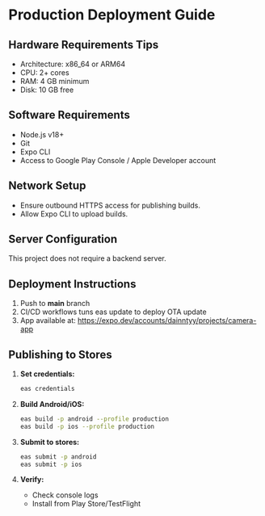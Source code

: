 # Production Deployment Guide

## Hardware Requirements Tips
- Architecture: x86_64 or ARM64
- CPU: 2+ cores
- RAM: 4 GB minimum
- Disk: 10 GB free

## Software Requirements

- Node.js v18+
- Git
- Expo CLI
- Access to Google Play Console / Apple Developer account

## Network Setup

- Ensure outbound HTTPS access for publishing builds.
- Allow Expo CLI to upload builds.

## Server Configuration

This project does not require a backend server.

## Deployment Instructions
1. Push to **main** branch
2. CI/CD workflows tuns eas update to deploy OTA update
3. App available at: https://expo.dev/accounts/dainntyy/projects/camera-app

## Publishing to Stores

1. **Set credentials:**
   ```bash
   eas credentials
   ```

2. **Build Android/iOS:**
   ```bash
   eas build -p android --profile production
   eas build -p ios --profile production
   ```

3. **Submit to stores:**
   ```bash
   eas submit -p android
   eas submit -p ios
   ```

4. **Verify:**
   - Check console logs
   - Install from Play Store/TestFlight
